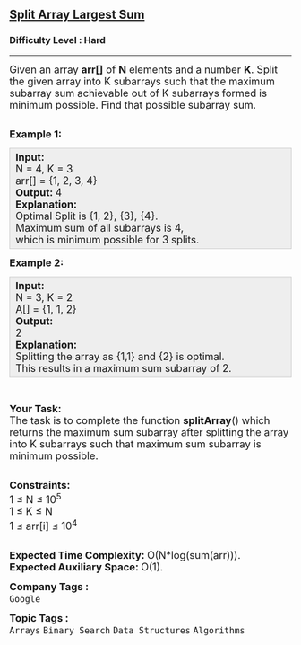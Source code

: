 <h2><a href="https://www.geeksforgeeks.org/problems/split-array-largest-sum--141634/1?itm_source=geeksforgeeks&itm_medium=article&itm_campaign=bottom_sticky_on_article">Split Array Largest Sum</a></h2><h3>Difficulty Level : Hard</h3><hr><div class="problems_problem_content__Xm_eO"><p><span style="font-size:18px">Given an array <strong>arr[]</strong> of <strong>N</strong> elements and a number <strong>K</strong>. Split the given array into K subarrays such that the maximum subarray sum achievable out of K subarrays formed is minimum possible. Find that possible subarray sum.</span></p>

<p><br>
<span style="font-size:18px"><strong>Example 1:</strong></span></p>

<div style="background:#eee;border:1px solid #ccc;padding:5px 10px;"><span style="font-size:18px"><strong>Input:</strong><br>
N = 4, K = 3<br>
arr[] = {1, 2, 3, 4}<br>
<strong>Output: </strong>4<br>
<strong>Explanation:</strong><br>
Optimal Split is {1, 2}, {3}, {4}.<br>
Maximum sum of all subarrays is 4,<br>
which is minimum possible for 3 splits.&nbsp;</span></div>

<p><span style="font-size:18px"><strong>Example 2:</strong></span></p>

<div style="background:#eee;border:1px solid #ccc;padding:5px 10px;"><span style="font-size:18px"><strong>Input:</strong><br>
N = 3, K = 2<br>
A[] = {1, 1, 2}<br>
<strong>Output:</strong><br>
2<br>
<strong>Explanation:</strong><br>
Splitting the array as {1,1} and {2} is optimal.<br>
This results in a maximum sum subarray of 2.</span></div>

<p>&nbsp;</p>

<p><span style="font-size:18px"><strong>Your Task:</strong><br>
The task is to complete the function <strong>splitArray</strong>() which returns the maximum sum subarray after splitting the array into K subarrays such that maximum sum subarray is minimum possible.</span></p>

<p><br>
<span style="font-size:18px"><strong>Constraints:</strong><br>
1 ≤ N ≤ 10<sup>5</sup><br>
1 ≤ K ≤ N<br>
1 ≤ arr[i] ≤ 10<sup>4</sup></span></p>

<p><br>
<span style="font-size:18px"><strong>Expected Time Complexity:&nbsp;</strong>O(N*log(sum(arr))).<br>
<strong>Expected Auxiliary Space:&nbsp;</strong>O(1).</span></p>
</div><p><span style=font-size:18px><strong>Company Tags : </strong><br><code>Google</code>&nbsp;<br><p><span style=font-size:18px><strong>Topic Tags : </strong><br><code>Arrays</code>&nbsp;<code>Binary Search</code>&nbsp;<code>Data Structures</code>&nbsp;<code>Algorithms</code>&nbsp;